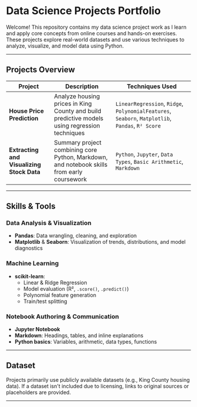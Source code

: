 # Data Science Projects Portfolio

Welcome! This repository contains my data science project work as I learn and apply core concepts from online courses and hands-on exercises. These projects explore real-world datasets and use various techniques to analyze, visualize, and model data using Python.

---

## Projects Overview

| Project | Description | Techniques Used |
|--------|-------------|----------------|
| **House Price Prediction** | Analyze housing prices in King County and build predictive models using regression techniques | `LinearRegression`, `Ridge`, `PolynomialFeatures`, `Seaborn`, `Matplotlib`, `Pandas`, `R² Score` |
| **Extracting and Visualizing Stock Data** | Summary project combining core Python, Markdown, and notebook skills from early coursework | `Python`, `Jupyter`, `Data Types`, `Basic Arithmetic`, `Markdown` |

---

##  Skills & Tools

### Data Analysis & Visualization
- **Pandas**: Data wrangling, cleaning, and exploration  
- **Matplotlib** & **Seaborn**: Visualization of trends, distributions, and model diagnostics  

### Machine Learning
- **scikit-learn**:  
  - Linear & Ridge Regression  
  - Model evaluation (R², `.score()`, `.predict()`)  
  - Polynomial feature generation  
  - Train/test splitting

### Notebook Authoring & Communication
- **Jupyter Notebook**
- **Markdown**: Headings, tables, and inline explanations
- **Python basics**: Variables, arithmetic, data types, functions

---

## Dataset

Projects primarily use publicly available datasets (e.g., King County housing data). If a dataset isn't included due to licensing, links to original sources or placeholders are provided.

---
